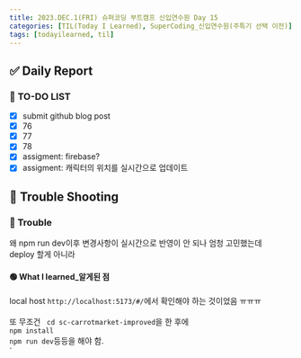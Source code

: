 ```yaml
---
title: 2023.DEC.1(FRI) 슈퍼코딩 부트캠프 신입연수원 Day 15
categories: [TIL(Today I Learned), SuperCoding_신입연수원(주특기 선택 이전)]
tags: [todayilearned, til]
---
```


## ✅ Daily Report

### 📌 **TO-DO LIST**

- [x] submit github blog post
- [x] 76
- [x] 77
- [x] 78
- [x] assigment: firebase?
- [x] assigment: 캐릭터의 위치를 실시간으로 업데이트

## 🐛 Trouble Shooting

### **🔴 Trouble**

왜 npm run dev이후 변경사항이 실시간으로 반영이 안 되나 엄청 고민했는데<br>
deploy 할게 아니라<br>

#### **🟢 What I learned\_알게된 점**

local host `http://localhost:5173/#/`에서 확인해야 하는 것이었음 ㅠㅠㅠ<br>
<br>
또 무조건 ` cd sc-carrotmarket-improved`을 한 후에<br>
`npm install`<br>
`npm run dev`등등을 해야 함. <br>
`
